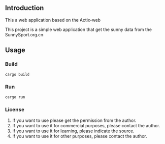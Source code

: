 ## Introduction
This a web application based on the Actix-web

This project is a simple web application that get the sunny data from the SunnySport.org.cn

## Usage
### Build
```bash
cargo build
```
### Run
```bash
cargo run
```

### License
1. If you want to use please get the permission from the author.
2. If you want to use it for commercial purposes, please contact the author.
3. If you want to use it for learning, please indicate the source.
4. If you want to use it for other purposes, please contact the author.